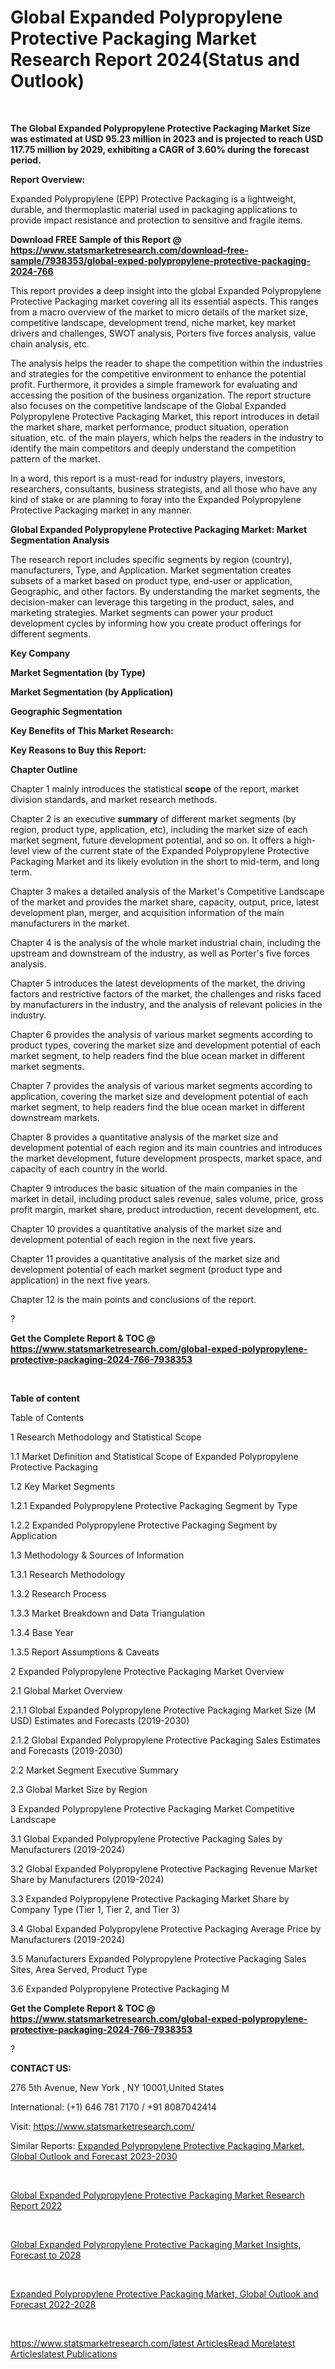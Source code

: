 <h1>Global Expanded Polypropylene Protective Packaging Market Research Report 2024(Status and Outlook)</h1><br/><p><strong>The Global Expanded Polypropylene Protective Packaging Market Size was estimated at USD 95.23 million in 2023 and is projected to reach USD 117.75 million by 2029, exhibiting a <strong>CAGR</strong> of 3.60% during the forecast period.</strong></p>
 
 
 
 <p><strong>Report Overview:</strong></p>
 
 
 
 <p>Expanded Polypropylene (EPP) Protective Packaging is a lightweight, durable, and thermoplastic material used in packaging applications to provide impact resistance and protection to sensitive and fragile items.</p>
 
 
 
 <p><strong>Download FREE Sample of this Report @ <a href="https://www.statsmarketresearch.com/download-free-sample/7938353/global-exped-polypropylene-protective-packaging-2024-766">https://www.statsmarketresearch.com/download-free-sample/7938353/global-exped-polypropylene-protective-packaging-2024-766</a></strong></p>
 
 
 
 <p>This report provides a deep insight into the global Expanded Polypropylene Protective Packaging market covering all its essential aspects. This ranges from a macro overview of the market to micro details of the market size, competitive landscape, development trend, niche market, key market drivers and challenges, SWOT analysis, Porters five forces analysis, value chain analysis, etc.</p>
 
 
 
 <p>The analysis helps the reader to shape the competition within the industries and strategies for the competitive environment to enhance the potential profit. Furthermore, it provides a simple framework for evaluating and accessing the position of the business organization. The report structure also focuses on the competitive landscape of the Global Expanded Polypropylene Protective Packaging Market, this report introduces in detail the market share, market performance, product situation, operation situation, etc. of the main players, which helps the readers in the industry to identify the main competitors and deeply understand the competition pattern of the market.</p>
 
 
 
 <p>In a word, this report is a must-read for industry players, investors, researchers, consultants, business strategists, and all those who have any kind of stake or are planning to foray into the Expanded Polypropylene Protective Packaging market in any manner.</p>
 
 
 
 <p><strong>Global Expanded Polypropylene Protective Packaging Market: Market Segmentation Analysis</strong></p>
 
 
 
 <p>The research report includes specific segments by region (country), manufacturers, Type, and Application. Market segmentation creates subsets of a market based on product type, end-user or application, Geographic, and other factors. By understanding the market segments, the decision-maker can leverage this targeting in the product, sales, and marketing strategies. Market segments can power your product development cycles by informing how you create product offerings for different segments.</p>
 
 
 
 <p><strong>Key Company</strong></p>
 
 
 
 <p><strong>Market Segmentation (by Type)</strong></p>
 
 
 
 <p><strong>Market Segmentation (<strong>by Application</strong>)</strong></p>
 
 
 
 <p><strong>Geographic Segmentation</strong></p>
 
 
 
 <p><strong>Key Benefits of This Market Research:</strong></p>
 
 
 
 <p><strong>Key <strong>Reasons to Buy</strong> this Report:</strong></p>
 
 
 
 <p><strong>Chapter Outline</strong></p>
 
 
 
 <p>Chapter 1 mainly introduces the statistical <strong>scope</strong> of the report, market division standards, and market research methods.</p>
 
 
 
 <p>Chapter 2 is an executive <strong>summary</strong> of different market segments (by region, product type, application, etc), including the market size of each market segment, future development potential, and so on. It offers a high-level view of the current state of the Expanded Polypropylene Protective Packaging Market and its likely evolution in the short to mid-term, and long term.</p>
 
 
 
 <p>Chapter 3 makes a detailed analysis of the Market&#39;s Competitive Landscape of the market and provides the market share, capacity, output, price, latest development plan, merger, and acquisition information of the main manufacturers in the market.</p>
 
 
 
 <p>Chapter 4 is the analysis of the whole market industrial chain, including the upstream and downstream of the industry, as well as Porter&#39;s five forces analysis.</p>
 
 
 
 <p>Chapter 5 introduces the latest developments of the market, the driving factors and restrictive factors of the market, the challenges and risks faced by manufacturers in the industry, and the analysis of relevant policies in the industry.</p>
 
 
 
 <p>Chapter 6 provides the analysis of various market segments according to product types, covering the market size and development potential of each market segment, to help readers find the blue ocean market in different market segments.</p>
 
 
 
 <p>Chapter 7 provides the analysis of various market segments according to application, covering the market size and development potential of each market segment, to help readers find the blue ocean market in different downstream markets.</p>
 
 
 
 <p>Chapter 8 provides a quantitative analysis of the market size and development potential of each region and its main countries and introduces the market development, future development prospects, market space, and capacity of each country in the world.</p>
 
 
 
 <p>Chapter 9 introduces the basic situation of the main companies in the market in detail, including product sales revenue, sales volume, price, gross profit margin, market share, product introduction, recent development, etc.</p>
 
 
 
 <p>Chapter 10 provides a quantitative analysis of the market size and development potential of each region in the next five years.</p>
 
 
 
 <p>Chapter 11 provides a quantitative analysis of the market size and development potential of each market segment (product type and application) in the next five years.</p>
 
 
 
 <p>Chapter 12 is the main points and conclusions of the report.</p>
 
 
 
 <p>? </p>
 
 
 
 <div><b>Get the Complete Report & TOC @ <a href="https://www.statsmarketresearch.com/global-exped-polypropylene-protective-packaging-2024-766-7938353">https://www.statsmarketresearch.com/global-exped-polypropylene-protective-packaging-2024-766-7938353</a></b></div>
 
 
 
 <p><br />
 
 <b>Table of content</b></p>
 
 
 
 <p>Table of Contents<br />
 
 1 Research Methodology and Statistical Scope<br />
 
 1.1 Market Definition and Statistical Scope of Expanded Polypropylene Protective Packaging<br />
 
 1.2 Key Market Segments<br />
 
 1.2.1 Expanded Polypropylene Protective Packaging Segment by Type<br />
 
 1.2.2 Expanded Polypropylene Protective Packaging Segment by Application<br />
 
 1.3 Methodology & Sources of Information<br />
 
 1.3.1 Research Methodology<br />
 
 1.3.2 Research Process<br />
 
 1.3.3 Market Breakdown and Data Triangulation<br />
 
 1.3.4 Base Year<br />
 
 1.3.5 Report Assumptions & Caveats<br />
 
 2 Expanded Polypropylene Protective Packaging Market Overview<br />
 
 2.1 Global Market Overview<br />
 
 2.1.1 Global Expanded Polypropylene Protective Packaging Market Size (M USD) Estimates and Forecasts (2019-2030)<br />
 
 2.1.2 Global Expanded Polypropylene Protective Packaging Sales Estimates and Forecasts (2019-2030)<br />
 
 2.2 Market Segment Executive Summary<br />
 
 2.3 Global Market Size by Region<br />
 
 3 Expanded Polypropylene Protective Packaging Market Competitive Landscape<br />
 
 3.1 Global Expanded Polypropylene Protective Packaging Sales by Manufacturers (2019-2024)<br />
 
 3.2 Global Expanded Polypropylene Protective Packaging Revenue Market Share by Manufacturers (2019-2024)<br />
 
 3.3 Expanded Polypropylene Protective Packaging Market Share by Company Type (Tier 1, Tier 2, and Tier 3)<br />
 
 3.4 Global Expanded Polypropylene Protective Packaging Average Price by Manufacturers (2019-2024)<br />
 
 3.5 Manufacturers Expanded Polypropylene Protective Packaging Sales Sites, Area Served, Product Type<br />
 
 3.6 Expanded Polypropylene Protective Packaging M</p>
 
 
 
 <div><b>Get the Complete Report & TOC @ <a href="https://www.statsmarketresearch.com/global-exped-polypropylene-protective-packaging-2024-766-7938353">https://www.statsmarketresearch.com/global-exped-polypropylene-protective-packaging-2024-766-7938353</a></b></div>
 
 
 
 <p>? </p>
 
 
 
 <p><b>CONTACT US:</b><br />
 
 276 5th Avenue, New York , NY 10001,United States<br />
 
 International: (+1) 646 781 7170 / +91 8087042414<br />
 
 Visit: <a href="https://www.statsmarketresearch.com/">https://www.statsmarketresearch.com/</a><br />
 
 Similar Reports: <a href="https://www.statsmarketresearch.com/global-exped-polypropylene-protective-packaging-2024-766-7938353">Expanded Polypropylene Protective Packaging Market, Global Outlook and Forecast 2023-2030</a><br />
 
 <br />
 
 <a href="https://www.statsmarketresearch.com/global-exped-polypropylene-protective-packaging-2024-766-7938353">Global Expanded Polypropylene Protective Packaging Market Research Report 2022</a><br />
 
 <br />
 
 <a href="https://www.statsmarketresearch.com/global-exped-polypropylene-protective-packaging-2024-766-7938353">Global Expanded Polypropylene Protective Packaging Market Insights, Forecast to 2028</a><br />
 
 <br />
 
 <a href="https://www.statsmarketresearch.com/global-exped-polypropylene-protective-packaging-2024-766-7938353">Expanded Polypropylene Protective Packaging Market, Global Outlook and Forecast 2022-2028</a><br />
 
 <br />
 
 <a href="https://gyeongbokgung.com">https://www.statsmarketresearch.com/</a><a href="https://hallyeomaritime.com">latest Articles</a><a href="https://jingwansa.com">Read More</a><a href="https://nguoiviet.jp/">latest Articles</a><a href="https://www.intelmarketresearch.com/">latest Publications</a></p>